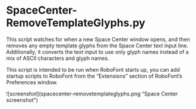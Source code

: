 # SpaceCenter-RemoveTemplateGlyphs.py

This script watches for when a new Space Center window opens, and then removes any empty template glyphs from the Space Center text input line. Additionally, it converts the text input to use only glyph names instead of a mix of ASCII characters and glyph names.

This script is intended to be run when RoboFont starts up, you can add startup scripts to RoboFont from the “Extensions” section of RoboFont’s Preferences window.

![screenshot](spacecenter-removetemplateglyphs.png “Space Center screenshot")

